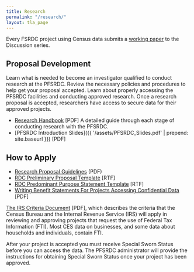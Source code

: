 ```yaml
---
title: Research
permalink: "/research/"
layout: tla_page
---
```



Every FSRDC project using Census data submits a [working paper](https://ideas.repec.org/s/cen/wpaper.html) to the Discussion series.

## Proposal Development

Learn what is needed to become an investigator qualified to conduct research at the PFSRDC. Review the necessary policies and procedures to help get your proposal accepted. Learn about properly accessing the PFSRDC facilities and conducting approved research. Once a research proposal is accepted, researchers have access to secure data for their approved projects.

- [Research Handbook](https://www.vrdc.cornell.edu/info7470/2011/Readings/Researcher_Handbook_20101101.pdf) [PDF]
  A detailed guide through each stage of conducting research with the PFSRDC.
- [PFSRDC Introduction Slides]({{ '/assets/PFSRDC_Slides.pdf' | prepend: site.baseurl }}) [PDF]


## How to Apply

- [Research Proposal Guidelines](https://www.census.gov/ces/pdf/Research_Proposal_Guidelines.pdf)  (PDF)
- [RDC Preliminary Proposal Template](https://www.census.gov/ces/rtf/RDC_Preliminary_Proposal_Template.rtf) [RTF]
- [RDC Predominant Purpose Statement Template](https://www.census.gov/ces/rtf/RDC_Predominant_Purpose_Statement_Template.rtf) [RTF]
- [Writing Benefit Statements For Projects Accessing Confidential Data](https://www.census.gov/ces/pdf/Writing_Benefit_Statements.pdf) [PDF]

[The IRS Criteria Document](https://www.census.gov/ces/pdf/IRS_Criteria_Document.pdf) [PDF], which describes the criteria that the Census Bureau and the Internal Revenue Service (IRS) will apply in reviewing and approving projects that request the use of Federal Tax Information (FTI). Most CES data on businesses, and some data about households and individuals, contain FTI.

After your project is accepted you must receive Special Sworn Status before you can access the data. The PFSRDC administrator will provide the instructions for obtaining Special Sworn Status once your project has been approved.
